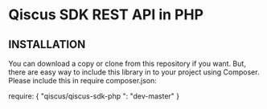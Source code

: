 # Qiscus SDK REST API in PHP

## INSTALLATION

You can download a copy or clone from this repository if you want. But, there are easy way to include this library in to your project using Composer. Please include this in require composer.json:

require: {
	"qiscus/qiscus-sdk-php  ": "dev-master"
}
